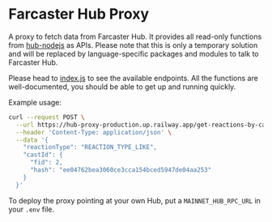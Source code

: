 # Farcaster Hub Proxy

A proxy to fetch data from Farcaster Hub. It provides all read-only functions from [hub-nodejs](https://github.com/farcasterxyz/hub-monorepo/tree/main/packages/hub-nodejs) as APIs. Please note that this is only a temporary solution and will be replaced by language-specific packages and modules to talk to Farcaster Hub.

Please head to [index.js](index.js) to see the available endpoints. All the functions are well-documented, you should be able to get up and running quickly.

Example usage:

```bash
curl --request POST \
  --url https://hub-proxy-production.up.railway.app/get-reactions-by-cast \
  --header 'Content-Type: application/json' \
  --data '{
    "reactionType": "REACTION_TYPE_LIKE",
    "castId": {
      "fid": 2,
      "hash": "ee04762bea3060ce3cca154bced5947de04aa253"
    }
  }'

```

To deploy the proxy pointing at your own Hub, put a `MAINNET_HUB_RPC_URL` in your `.env` file.
